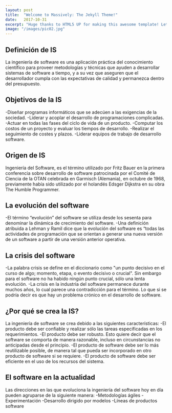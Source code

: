 ```yaml
---
layout: post
title:  "Welcome to Massively: The Jekyll Theme!"
date:   2017-10-31
excerpt: "Huge thanks to HTML5 UP for making this awesome template! Let's see what it can do"
image: "/images/pic02.jpg"
---
```


## Definición de IS
La ingeniería de software es una aplicación práctica del conocimiento científico para proveer metodologías y técnicas que ayuden a desarrollar sistemas de software a tiempo, y a su vez que aseguren que el desarrollador cumpla con las expectativas de calidad y permanezca dentro del presupuesto.

## Objetivos de la IS
-Diseñar programas informáticos que se adecúen a las exigencias de la sociedad.
-Liderar y acoplar el desarrollo de programaciones complicadas.
-Actuar en todas las fases del ciclo de vida de un producto.
-Computar los costos de un proyecto y evaluar los tiempos de desarrollo.
-Realizar el seguimiento de costes y plazos.
-Liderar equipos de trabajo de desarrollo software.

## Origen de IS
Ingeniería del Software, es el término utilizado por Fritz Bauer en la primera conferencia sobre desarrollo de software patrocinada por el Comité de Ciencia de la OTAN celebrada en Garmisch (Alemania), en octubre de 1968, previamente había sido utilizado por el holandés Edsger Dijkstra en su obra The Humble Programmer.

## La evolución del software
-El término “evolución” del software se utiliza desde los sesenta para denominar la dinámica de crecimiento del software.
-Una definición atribuida a Lehman y Ramil dice que la evolución del software es “todas las actividades de programación que se orientan a generar una nueva versión de un software a partir de una versión anterior operativa. 

## La crisis del software
-La palabra crisis se define en el diccionario como "un punto decisivo en el curso de algo; momento, etapa, o evento decisivo o crucial". Sin embargo para el software no ha habido ningún punto crucial, sólo una lenta evolución.
-La crisis en la industria del software permanece durante muchos años, lo cual parece una contradicción para el término. Lo que si se podría decir es que hay un problema crónico en el desarrollo de software.

## ¿Por qué se crea la IS?
La ingeniería de software se crea debido a las siguientes características:
-El producto debe ser confiable y realizar sólo las tareas especificadas en los requerimientos.
  -El producto debe ser robusto. Esto quiere decir que el software se comporta de manera razonable, incluso en circunstancias no anticipadas desde el principio.
-El producto de software debe ser lo más reutilizable posible, de manera tal que pueda ser incorporado en otro producto de software si se requiere.
-El producto de software debe ser eficiente en el uso de los recursos del sistema.

## El software en la actualidad
Las direcciones en las que evoluciona la ingeniería del software hoy en día pueden agruparse de la siguiente manera:
-Metodologías ágiles
-Experimentación
-Desarrollo dirigido por modelos
-Líneas de productos software
